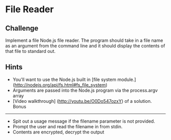 File Reader
===========

Challenge
---------

Implement a file Node.js file reader. The program should take in a file name as an argument from the command line and it should display the contents of that file to standard out.

Hints
-----

- You'll want to use the Node.js built in [file system module.] (http://nodejs.org/api/fs.html#fs_file_system)
- Arguments are passed into the Node.js program via the process.argv array
- [Video walkthrough] (http://youtu.be/O0Do547ozxY) of a solution.
Bonus
-----

- Spit out a usage message if the filename parameter is not provided.
- Prompt the user and read the filename in from stdin.
- Contents are encrypted, decrypt the output